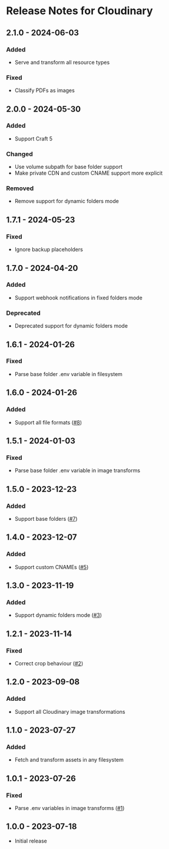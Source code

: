 # Release Notes for Cloudinary

## 2.1.0 - 2024-06-03

### Added

- Serve and transform all resource types

### Fixed

- Classify PDFs as images

## 2.0.0 - 2024-05-30

### Added

- Support Craft 5

### Changed

- Use volume subpath for base folder support
- Make private CDN and custom CNAME support more explicit

### Removed

- Remove support for dynamic folders mode

## 1.7.1 - 2024-05-23

### Fixed

- Ignore backup placeholders

## 1.7.0 - 2024-04-20

### Added

- Support webhook notifications in fixed folders mode

### Deprecated

- Deprecated support for dynamic folders mode

## 1.6.1 - 2024-01-26

### Fixed

- Parse base folder .env variable in filesystem

## 1.6.0 - 2024-01-26

### Added

- Support all file formats ([#8](https://github.com/thomasvantuycom/craft-cloudinary/issues/8))

## 1.5.1 - 2024-01-03

### Fixed

- Parse base folder .env variable in image transforms

## 1.5.0 - 2023-12-23

### Added

- Support base folders ([#7](https://github.com/thomasvantuycom/craft-cloudinary/issues/7))

## 1.4.0 - 2023-12-07

### Added

- Support custom CNAMEs ([#5](https://github.com/thomasvantuycom/craft-cloudinary/issues/5))

## 1.3.0 - 2023-11-19

### Added

- Support dynamic folders mode ([#3](https://github.com/thomasvantuycom/craft-cloudinary/issues/3))

## 1.2.1 - 2023-11-14

### Fixed

- Correct crop behaviour ([#2](https://github.com/thomasvantuycom/craft-cloudinary/issues/2))

## 1.2.0 - 2023-09-08

### Added

- Support all Cloudinary image transformations

## 1.1.0 - 2023-07-27

### Added

- Fetch and transform assets in any filesystem

## 1.0.1 - 2023-07-26

### Fixed

- Parse .env variables in image transforms ([#1](https://github.com/thomasvantuycom/craft-cloudinary/issues/1))

## 1.0.0 - 2023-07-18
- Initial release
